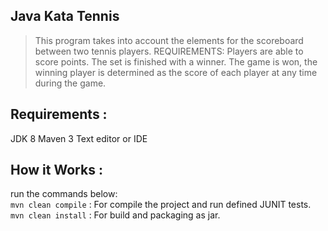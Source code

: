 ## Java Kata Tennis
> This program takes into account the elements for the scoreboard between two tennis players.
  REQUIREMENTS:
  Players are able to score points.
  The set is finished with a winner.
  The game is won, the winning player is determined as the score of each player at any time during the game.

## Requirements :
JDK 8
Maven 3
Text editor or IDE  
## How it Works :
run the commands below:  
 `mvn clean compile` : For compile the project and run defined JUNIT tests.  
 `mvn clean install` : For build and packaging as jar.
